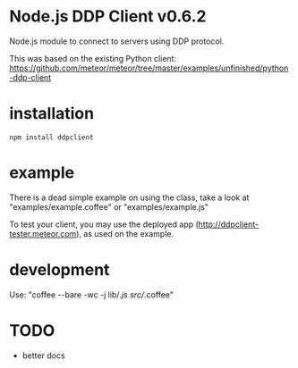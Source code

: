 Node.js DDP Client v0.6.2
=========================

Node.js module to connect to servers using DDP protocol.

This was based on the existing Python client: https://github.com/meteor/meteor/tree/master/examples/unfinished/python-ddp-client

installation
============

```
npm install ddpclient
```

example
=======

There is a dead simple example on using the class, take a look at "examples/example.coffee" or "examples/example.js"

To test your client, you may use the deployed app (http://ddpclient-tester.meteor.com), as used on the example.

development
===========

Use: "coffee --bare -wc -j lib/*.js src/*.coffee"

TODO
====

 - better docs